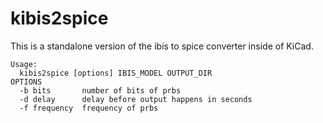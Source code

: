# kibis2spice
This is a standalone version of the ibis to spice converter inside of KiCad.

```
Usage:
  kibis2spice [options] IBIS_MODEL OUTPUT_DIR
OPTIONS
  -b bits       number of bits of prbs
  -d delay      delay before output happens in seconds
  -f frequency  frequency of prbs
```
